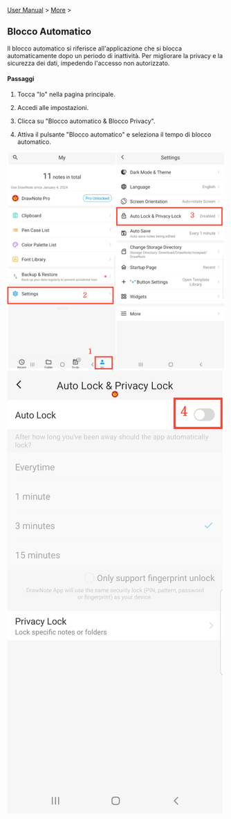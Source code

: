 [User Manual](/dragonnest/drawnote/manual/it) > [More](/dragonnest/drawnote/manual/it/more) >

Blocco Automatico
---
Il blocco automatico si riferisce all'applicazione che si blocca automaticamente dopo un periodo di inattività. Per migliorare la privacy e la sicurezza dei dati, impedendo l'accesso non autorizzato.

#### Passaggi

1. Tocca "Io" nella pagina principale.

2. Accedi alle impostazioni.

3. Clicca su "Blocco automatico & Blocco  Privacy".

4. Attiva il pulsante "Blocco automatico" e seleziona il tempo di blocco automatico.

![Blocco Automatico 1](imgs/automatic_locking.png)
![Blocco Automatico 2](imgs/auto_locking1.png)